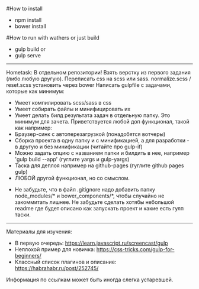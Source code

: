 #How to install

- npm install
- bower install

#How to run with wathers or just build

- gulp build
or
- gulp serve

--------------------
Hometask:
В отдельном репозитории!
Взять верстку из первого задания (либо любую другую).
Переписать css на scss или sass.
normalize.scss / reset.scss  установить через bower
Написать gulpfile с задачами, которые как минимум:
  - Умеет компилировать scss/sass в css
  - Умеет собирать файлы и минифицировать их
  - Умеет делать билд результата задач в отдельную папку.
  Это минимум для зачета.
Приветствуется любой доп функционал, такой как например: 
  - Браузер-синк с автоперезагрузкой (понадобятся вотчеры)
  - Сборка проекта в одну папку и с минификацией, а для разработки - в другую и без минификации (читайте про gulp-if)
  - Можно задать опцию с названием папки и билдить в нее, например 'gulp build --app' (гуглите yargs и gulp-yargs)
  - Таска для деплоя например на github-pages (гуглите github pages gulp)
  - ЛЮБОЙ другой функционал, но со смыслом.
* Не забудьте, что в файл .gitignore надо добавить папку node_modules/* и bower_components/*, чтобы случайно не закоммитать
лишнее. Не забудьте сделать хотябы небольшой readmе где будет описано как запускать проект и какие есть гулп таски.
---------------------

Материалы для изучения:
- В первую очередь:    https://learn.javascript.ru/screencast/gulp
- Неплохой пример для новичка: https://css-tricks.com/gulp-for-beginners/
- Классный список плагинов и описание: https://habrahabr.ru/post/252745/

Информация по ссылкам может быть иногда слегка устаревшей.
  
